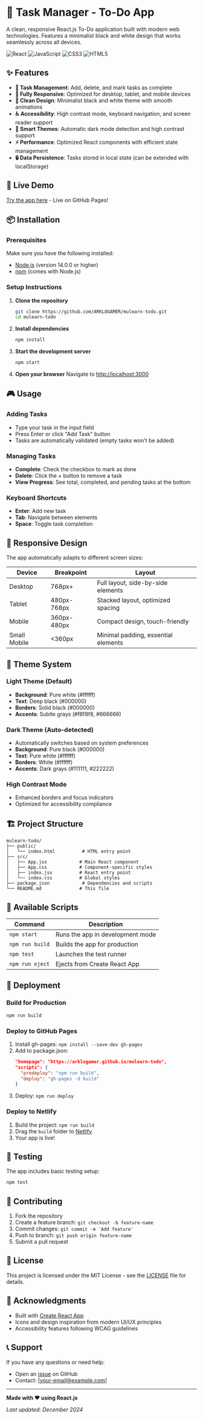 # 📝 Task Manager - To-Do App

A clean, responsive React.js To-Do application built with modern web technologies. Features a minimalist black and white design that works seamlessly across all devices.

![React](https://img.shields.io/badge/React-18.2.0-blue?logo=react)
![JavaScript](https://img.shields.io/badge/JavaScript-ES6+-yellow?logo=javascript)
![CSS3](https://img.shields.io/badge/CSS3-Responsive-orange?logo=css3)
![HTML5](https://img.shields.io/badge/HTML5-Semantic-green?logo=html5)

## ✨ Features

- **🎯 Task Management**: Add, delete, and mark tasks as complete
- **📱 Fully Responsive**: Optimized for desktop, tablet, and mobile devices
- **🎨 Clean Design**: Minimalist black and white theme with smooth animations
- **♿ Accessibility**: High contrast mode, keyboard navigation, and screen reader support
- **🌙 Smart Themes**: Automatic dark mode detection and high contrast support
- **⚡ Performance**: Optimized React components with efficient state management
- **🔒 Data Persistence**: Tasks stored in local state (can be extended with localStorage)

## 🚀 Live Demo

[Try the app here](https://arklogamer.github.io/mulearn-todo) - Live on GitHub Pages!

## 📦 Installation

### Prerequisites

Make sure you have the following installed:
- [Node.js](https://nodejs.org/) (version 14.0.0 or higher)
- [npm](https://www.npmjs.com/) (comes with Node.js)

### Setup Instructions

1. **Clone the repository**
   ```bash
   git clone https://github.com/ARKLOGAMER/mulearn-todo.git
   cd mulearn-todo
   ```

2. **Install dependencies**
   ```bash
   npm install
   ```

3. **Start the development server**
   ```bash
   npm start
   ```

4. **Open your browser**
   Navigate to [http://localhost:3000](http://localhost:3000)

## 🎮 Usage

### Adding Tasks
- Type your task in the input field
- Press Enter or click "Add Task" button
- Tasks are automatically validated (empty tasks won't be added)

### Managing Tasks
- **Complete**: Check the checkbox to mark as done
- **Delete**: Click the × button to remove a task
- **View Progress**: See total, completed, and pending tasks at the bottom

### Keyboard Shortcuts
- **Enter**: Add new task
- **Tab**: Navigate between elements
- **Space**: Toggle task completion

## 📱 Responsive Design

The app automatically adapts to different screen sizes:

| Device | Breakpoint | Layout |
|--------|------------|---------|
| Desktop | 768px+ | Full layout, side-by-side elements |
| Tablet | 480px-768px | Stacked layout, optimized spacing |
| Mobile | 360px-480px | Compact design, touch-friendly |
| Small Mobile | <360px | Minimal padding, essential elements |

## 🎨 Theme System

### Light Theme (Default)
- **Background**: Pure white (#ffffff)
- **Text**: Deep black (#000000)
- **Borders**: Solid black (#000000)
- **Accents**: Subtle grays (#f8f8f8, #666666)

### Dark Theme (Auto-detected)
- Automatically switches based on system preferences
- **Background**: Pure black (#000000)
- **Text**: Pure white (#ffffff)
- **Borders**: White (#ffffff)
- **Accents**: Dark grays (#111111, #222222)

### High Contrast Mode
- Enhanced borders and focus indicators
- Optimized for accessibility compliance

## 🏗️ Project Structure

```
mulearn-todo/
├── public/
│   └── index.html          # HTML entry point
├── src/
│   ├── App.jsx            # Main React component
│   ├── App.css            # Component-specific styles
│   ├── index.jsx          # React entry point
│   └── index.css          # Global styles
├── package.json            # Dependencies and scripts
└── README.md              # This file
```

## 🔧 Available Scripts

| Command | Description |
|---------|-------------|
| `npm start` | Runs the app in development mode |
| `npm run build` | Builds the app for production |
| `npm test` | Launches the test runner |
| `npm run eject` | Ejects from Create React App |

## 🚀 Deployment

### Build for Production
```bash
npm run build
```

### Deploy to GitHub Pages
1. Install gh-pages: `npm install --save-dev gh-pages`
2. Add to package.json:
   ```json
   "homepage": "https://arklogamer.github.io/mulearn-todo",
   "scripts": {
     "predeploy": "npm run build",
     "deploy": "gh-pages -d build"
   }
   ```
3. Deploy: `npm run deploy`

### Deploy to Netlify
1. Build the project: `npm run build`
2. Drag the `build` folder to [Netlify](https://netlify.com)
3. Your app is live!

## 🧪 Testing

The app includes basic testing setup:
```bash
npm test
```

## 🤝 Contributing

1. Fork the repository
2. Create a feature branch: `git checkout -b feature-name`
3. Commit changes: `git commit -m 'Add feature'`
4. Push to branch: `git push origin feature-name`
5. Submit a pull request

## 📄 License

This project is licensed under the MIT License - see the [LICENSE](LICENSE) file for details.

## 🙏 Acknowledgments

- Built with [Create React App](https://create-react-app.dev/)
- Icons and design inspiration from modern UI/UX principles
- Accessibility features following WCAG guidelines

## 📞 Support

If you have any questions or need help:
- Open an [issue](../../issues) on GitHub
- Contact: [your-email@example.com]

---

**Made with ❤️ using React.js**

*Last updated: December 2024*

